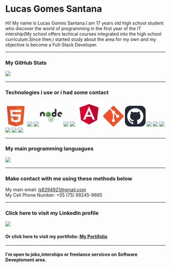 # Lucas Gomes Santana

Hi! My name is Lucas Gomes Santana.I am 17 years old high school student who discover the world of programming in the first year of the IT intership(My school offers techical courses integrated into the high school curriculum.Since then,i started study about the area for my own and my objective is become a Full-Stack Developer.

****

### My GitHub Stats

![](https://github-readme-stats.vercel.app/api?username=lucas-gomes-santana&show_icons=true&theme=radical)

****

### Technologies i use or i had some contact

<img width="65px" src="https://raw.githubusercontent.com/devicons/devicon/ca28c779441053191ff11710fe24a9e6c23690d6/icons/html5/html5-original.svg"> <img width="65px" src="https://prosimples.com/wp-content/uploads/2024/01/css-3.png">  <img width="60px" src="https://skillforge.com/wp-content/uploads/2020/10/javascript.png">  <img width="70px" src="https://raw.githubusercontent.com/devicons/devicon/ca28c779441053191ff11710fe24a9e6c23690d6/icons/nodejs/nodejs-original-wordmark.svg">   <img src="https://cdn.jsdelivr.net/gh/devicons/devicon/icons/typescript/typescript-original.svg" width="65px">   <img width="70px" src="https://cdn.iconscout.com/icon/free/png-256/free-react-logo-icon-download-in-svg-png-gif-file-formats--technology-social-media-vol-5-pack-logos-icons-2945110.png?f=webp">  <img src="https://raw.githubusercontent.com/github/explore/c700f6f5bb68a850405eef411cf878162ff34b59/topics/angular/angular.png" width="80px">   <img width="65px" src="https://raw.githubusercontent.com/devicons/devicon/ca28c779441053191ff11710fe24a9e6c23690d6/icons/git/git-original.svg">   <img width="65px" src="https://raw.githubusercontent.com/tandpfun/skill-icons/65dea6c4eaca7da319e552c09f4cf5a9a8dab2c8/icons/Github-Dark.svg">   <img width="85px" src="https://cdn.iconscout.com/icon/free/png-256/free-java-logo-icon-download-in-svg-png-gif-file-formats--wordmark-programming-language-pack-logos-icons-1174953.png"> <img width="75px" src="https://devkico.itexto.com.br/wp-content/uploads/2014/08/spring-boot-project-logo.png">  <img width="130px" src="https://www.techmonitor.ai/wp-content/uploads/sites/29/2016/06/SQL.png"> <img width="90px" src="https://i.namu.wiki/i/vkGpBcmks1_NcJW0HUFa6jlwlM6h11B-8nxRRX4bYC703H4nLo7j4dQdRCC32gz8Q-BqRcAnQgFSXMjB8jPohg.svg">  <img width="100px" src="https://www.zadara.com/wp-content/uploads/docker.png">  <img width="75px" src="https://upload.wikimedia.org/wikipedia/commons/thumb/3/35/Tux.svg/1200px-Tux.svg.png">

****

### My main programming languagues</h3>

![](https://github-readme-stats.vercel.app/api/top-langs/?username=lucas-gomes-santana&layout=compact&theme=radical)

****

### Make contact with me using these methods below

My main email: ls8294921@gmail.com            
My Cell Phone Number: +55 (75) 99245-9695  

****

### Click here to visit my LinkedIn profile

<a target="_blank" rel="noopener noreferrer" href="https://www.linkedin.com/in/lucas-gomes-77892a343/">
<img width="60px" src="https://store-images.s-microsoft.com/image/apps.46485.9007199266245564.44dc7699-748d-4c34-ba5e-d04eb48f7960.df3dbdf7-e6b9-4d2a-a5ad-3b91e430d172"></a>

#### Or click here to visit my portifolio: <a href="https://lucas-gomes-santana-portifolio.vercel.app/">My Portifolio</a> 

****

#### I'm open to jobs,interships or freelance services on Software Deveploment area.

